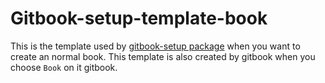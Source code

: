 
# Gitbook-setup-template-book

This is the template used by [gitbook-setup package](https://www.npmjs.com/package/gitbook-setup) when you want to create
an normal book. This template is also created by gitbook when you choose `Book` on it gitbook.
